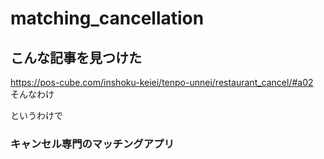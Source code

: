 # matching_cancellation

## こんな記事を見つけた  
https://pos-cube.com/inshoku-keiei/tenpo-unnei/restaurant_cancel/#a02  
そんなわけ

というわけで
### キャンセル専門のマッチングアプリ


